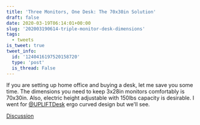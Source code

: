 ```yaml
---
title: 'Three Monitors, One Desk: The 70x30in Solution'
draft: false
date: 2020-03-19T06:14:01+00:00
slug: '202003190614-triple-monitor-desk-dimensions'
tags:
  - tweets
is_tweet: true
tweet_info:
  id: '1240416197520158720'
  type: 'post'
  is_thread: False
---
```




If you are setting up home office and buying a desk, let me save you some time. The dimensions you need to keep 3x28in monitors comfortably is 70x30in. Also, electric height adjustable with 150lbs capacity is desirable. I went for [@UPLIFTDesk](https://x.com/UPLIFTDesk) ergo curved design but we'll see.

[Discussion](https://x.com/sytelus/status/1240416197520158720)
